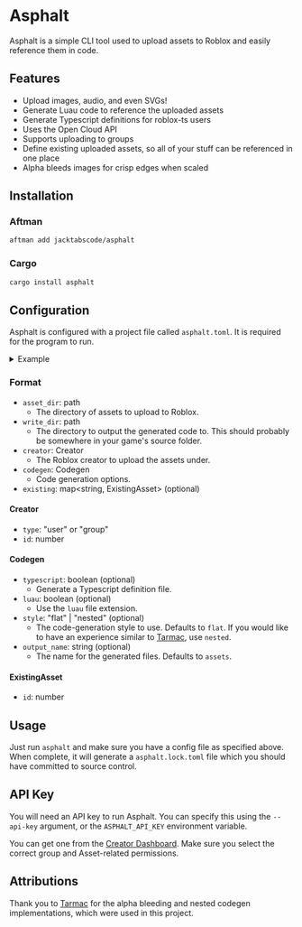 # Asphalt

Asphalt is a simple CLI tool used to upload assets to Roblox and easily reference them in code.

## Features

-   Upload images, audio, and even SVGs!
-   Generate Luau code to reference the uploaded assets
-   Generate Typescript definitions for roblox-ts users
-   Uses the Open Cloud API
-   Supports uploading to groups
-   Define existing uploaded assets, so all of your stuff can be referenced in one place
-   Alpha bleeds images for crisp edges when scaled

## Installation

### Aftman

```sh
aftman add jacktabscode/asphalt
```

### Cargo

```sh
cargo install asphalt
```

## Configuration

Asphalt is configured with a project file called `asphalt.toml`. It is required for the program to run.

<details>
<summary>Example</summary>

```toml
asset_dir = "test/"
write_dir = "output/"

[codegen]
typescript = true
luau = true
style = "flat"
output_name = "assets"

[creator]
type = "user"
id = 9670971

[existing]
"test/some_sound_on_roblox.ogg" = { id = 123456789 }
"test/some_image_on_roblox.png" = { id = 987654321 }
```

</details>

### Format

-   `asset_dir`: path
    -   The directory of assets to upload to Roblox.
-   `write_dir`: path
    -   The directory to output the generated code to. This should probably be somewhere in your game's source folder.
-   `creator`: Creator
    -   The Roblox creator to upload the assets under.
-   `codegen`: Codegen
    -   Code generation options.
-   `existing`: map<string, ExistingAsset> (optional)

#### Creator

-   `type`: "user" or "group"
-   `id`: number

#### Codegen

-   `typescript`: boolean (optional)
    -   Generate a Typescript definition file.
-   `luau`: boolean (optional)
    -   Use the `luau` file extension.
-   `style`: "flat" | "nested" (optional)
    -   The code-generation style to use. Defaults to `flat`. If you would like to have an experience similar to [Tarmac](https://github.com/rojo-rbx/tarmac), use `nested`.
-   `output_name`: string (optional)
    -   The name for the generated files. Defaults to `assets`.

#### ExistingAsset

-   `id`: number

## Usage

Just run `asphalt` and make sure you have a config file as specified above. When complete, it will generate a `asphalt.lock.toml` file which you should have committed to source control.

## API Key

You will need an API key to run Asphalt. You can specify this using the `--api-key` argument, or the `ASPHALT_API_KEY` environment variable.

You can get one from the [Creator Dashboard](https://create.roblox.com/dashboard/credentials). Make sure you select the correct group and Asset-related permissions.

## Attributions

Thank you to [Tarmac](https://github.com/Roblox/tarmac) for the alpha bleeding and nested codegen implementations, which were used in this project.
